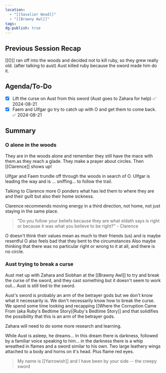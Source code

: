 ```yaml
---
location:
  - "[[Savalier Wood]]"
  - "[[Brawny Awl]]"
tags: 
dg-publish: true
---
```

## Previous Session Recap
[[O]] ran off into the woods and decided not to kill ruby, so they grew really old. (after talking to aust)
Aust killed ruby because the sword made him do it.
## Agenda/To-Do
- [x] Lift the curse on Aust from this sword (Aust goes to Zahara for help) ✅ 2024-08-21
- [x] Faem and Ulfgar go try to catch up with O and get them to come back. ✅ 2024-08-21
## Summary
### O alone in the woods
They are in the woods alone and remember they still have the mace with them.as they reach a glade. They make a prayer about circles.
Then [[Clarence]] shows up!

Ulfgar and Faem trundle off through the woods in search of O. Ulfgar is leading the way and is ... sniffing... to follow the trail.

Talking to Clarence more O ponders what has led them to where they are and their guilt but also their home sickness. 

Clarence recommends moving energy in a third direction, not home, not just staying in the same place. 
> "Do you follow your beliefs because they are what eldath says is right or because it was what you believe to be right?" - Clarence

O doesn't think their values mean as much to their friends (us) and is maybe resentful
O also feels bad that they bent to the circumstances
Also maybe thinking that there was no particular right or wrong to it at all, and there is no circle.
### Aust trying to break a curse
Aust met up with Zahara and Siobhan at the [[Brawny Awl]] to try and break the curse of the sword, and they cast something but it doesn't seem to work out... Aust is still tied to the sword.

Aust's sword is probably an arm of the betrayer gods but we don't know what it necessarily is. We don't necessarily know how to break the curse. 
We spend some time looking and recapping [[Where the Corruption Came From (aka Ruby's Bedtime Story)|Ruby's Bedtime Story]] and that solidifies the possibility that this is an arm of the betrayer gods.

Zahara will need to do some more research and learning. 

While Aust is asleep, he dreams...
	In this dream there is darkness, followed by a familiar voice speaking to him... in the darkness there is a whip wreathed in flames and a sword similar to his own. Two large leathery wings attached to a body and horns on it's head. Plus flame red eyes.
> My name is [[Yarrowish]] and I have been by your side -- the creepy sword